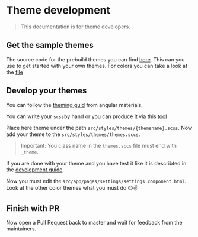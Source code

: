 # Theme development

> This documentation is for theme developers.

## Get the sample themes

The source code for the prebuild themes you can find [here](https://github.com/angular/material2/tree/master/src/lib/core/theming).
This can you use to get started with your own themes. For colors you can take a look at the [file](https://github.com/angular/material2/blob/master/src/lib/core/theming/_palette.scss)

## Develop your themes

You can follow the [theming guid](https://material.angular.io/guide/theming) from angular materials.

You can write your `scss`by hand or you can produce it via this [tool](https://material.io/tools/color/#!/?view.left=0&view.right=0)

Place here theme under the path `src/styles/themes/{themename}.scss`.
Now add your theme to the `src/styles/themes/themes.sccs`.

> Important: You class name in the `themes.sccs` file must end with `_theme`.

If you are done with your theme and you have test it like it is describted in the [development guide](todo).

Now you must edit the `src/app/pages/settings/settings.component.html`. Look at the other color themes what you must do 😊✌

## Finish with PR

Now open a Pull Request back to master and wait for feedback from the maintainers.

